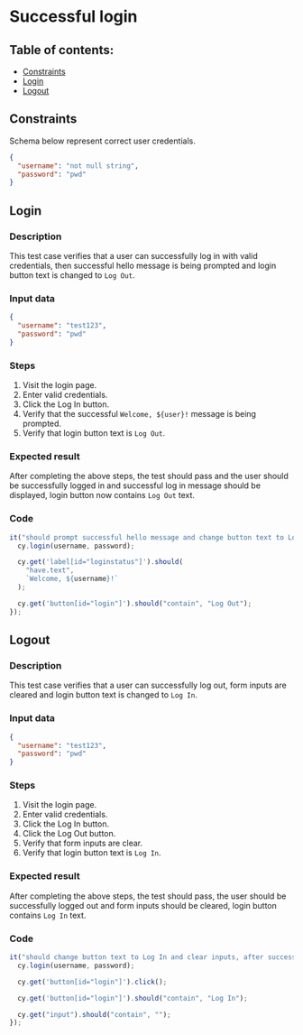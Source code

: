 # Successful login

## Table of contents:

- [Constraints](#constraints)
- [Login](#login)
- [Logout](#logout)

## Constraints

Schema below represent correct user credentials.

```json
{
  "username": "not null string",
  "password": "pwd"
}
```

## Login

### Description

This test case verifies that a user can successfully log in with valid credentials, then
successful hello message is being prompted and login button text is changed to `Log Out`.

### Input data

```json
{
  "username": "test123",
  "password": "pwd"
}
```

### Steps

1. Visit the login page.
2. Enter valid credentials.
3. Click the Log In button.
4. Verify that the successful `Welcome, ${user}!` message is being prompted.
5. Verify that login button text is `Log Out`.

### Expected result

After completing the above steps, the test should pass and the user should be successfully logged in and successful log in message should be displayed, login button now contains `Log Out` text.

### Code

```typescript
it("should prompt successful hello message and change button text to Log Out, if provided credentials are correct", () => {
  cy.login(username, password);

  cy.get('label[id="loginstatus"]').should(
    "have.text",
    `Welcome, ${username}!`
  );

  cy.get('button[id="login"]').should("contain", "Log Out");
});
```

## Logout

### Description

This test case verifies that a user can successfully log out,
form inputs are cleared and login button text is changed to `Log In`.

### Input data

```json
{
  "username": "test123",
  "password": "pwd"
}
```

### Steps

1. Visit the login page.
2. Enter valid credentials.
3. Click the Log In button.
4. Click the Log Out button.
5. Verify that form inputs are clear.
6. Verify that login button text is `Log In`.

### Expected result

After completing the above steps, the test should pass, the user should be successfully logged out and form inputs should be cleared, login button contains `Log In` text.

### Code

```typescript
it("should change button text to Log In and clear inputs, after successful log out", () => {
  cy.login(username, password);

  cy.get('button[id="login"]').click();

  cy.get('button[id="login"]').should("contain", "Log In");

  cy.get("input").should("contain", "");
});
```
